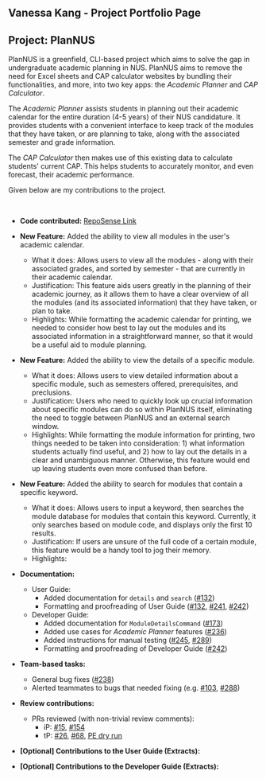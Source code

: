 ## Vanessa Kang - Project Portfolio Page

## Project: PlanNUS

PlanNUS is a greenfield, CLI-based project which aims to solve the gap in undergraduate academic planning in NUS. PlanNUS aims to remove the need for Excel sheets and CAP calculator websites by bundling their functionalities, and more, into two key apps: the _Academic Planner_ and _CAP Calculator_.

The _Academic Planner_ assists students in planning out their academic calendar for the entire duration (4-5 years) of their NUS candidature. It provides students with a convenient interface to keep track of the modules that they have taken, or are planning to take, along with the associated semester and grade information. 

The _CAP Calculator_ then makes use of this existing data to calculate students' current CAP. This helps students to accurately monitor, and even forecast, their academic performance.

Given below are my contributions to the project.

<br>

- **Code contributed:** [RepoSense Link](https://nus-cs2113-ay2021s1.github.io/tp-dashboard/#breakdown=true&search=vanessa&sort=groupTitle&sortWithin=title&since=2020-09-27&timeframe=commit&mergegroup=&groupSelect=groupByRepos&checkedFileTypes=docs~functional-code~test-code~other&tabOpen=true&tabType=authorship&zFR=false&tabAuthor=vanessa-kang&tabRepo=AY2021S1-CS2113T-F12-1%2Ftp%5Bmaster%5D&authorshipIsMergeGroup=false&authorshipFileTypes=docs~functional-code~test-code~other)
- **New Feature:** Added the ability to view all modules in the user's academic calendar.
  - What it does: Allows users to view all the modules - along with their associated grades, and sorted by semester - that are currently in their academic calendar.
  - Justification: This feature aids users greatly in the planning of their academic journey, as it allows them to have a clear overview of all the modules (and its associated information) that they have taken, or plan to take.
  - Highlights: While formatting the academic calendar for printing, we needed to consider how best to lay out the modules and its associated information in a straightforward manner, so that it would be a useful aid to module planning.
- **New Feature:** Added the ability to view the details of a specific module.
  - What it does: Allows users to view detailed information about a specific module, such as semesters offered, prerequisites, and preclusions.
  - Justification: Users who need to quickly look up crucial information about specific modules can do so within PlanNUS itself, eliminating the need to toggle between PlanNUS and an external search window.
  - Highlights: While formatting the module information for printing, two things needed to be taken into consideration: 1) what information students actually find useful, and 2) how to lay out the details in a clear and unambiguous manner. Otherwise, this feature would end up leaving students even more confused than before.
- **New Feature:** Added the ability to search for modules that contain a specific keyword.
  - What it does: Allows users to input a keyword, then searches the module database for modules that contain this keyword. Currently, it only searches based on module code, and displays only the first 10 results.
  - Justification: If users are unsure of the full code of a certain module, this feature would be a handy tool to jog their memory.
  - Highlights: 

- **Documentation:**
  - User Guide:
    - Added documentation for `details` and `search` ([#132](https://github.com/AY2021S1-CS2113T-F12-1/tp/pull/132))
    - Formatting and proofreading of User Guide ([#132](https://github.com/AY2021S1-CS2113T-F12-1/tp/pull/132), [#241](https://github.com/AY2021S1-CS2113T-F12-1/tp/pull/241), [#242](https://github.com/AY2021S1-CS2113T-F12-1/tp/pull/242))
  - Developer Guide:
    - Added documentation for `ModuleDetailsCommand` ([#173](https://github.com/AY2021S1-CS2113T-F12-1/tp/pull/173))
    - Added use cases for _Academic Planner_ features ([#236](https://github.com/AY2021S1-CS2113T-F12-1/tp/pull/236))
    - Added instructions for manual testing ([#245](https://github.com/AY2021S1-CS2113T-F12-1/tp/pull/245), [#289](https://github.com/AY2021S1-CS2113T-F12-1/tp/pull/289))
    - Formatting and proofreading of Developer Guide ([#242](https://github.com/AY2021S1-CS2113T-F12-1/tp/pull/242))
- **Team-based tasks:**
  - General bug fixes ([#238](https://github.com/AY2021S1-CS2113T-F12-1/tp/pull/238))
  - Alerted teammates to bugs that needed fixing (e.g. [#103](https://github.com/AY2021S1-CS2113T-F12-1/tp/pull/103), [#288](https://github.com/AY2021S1-CS2113T-F12-1/tp/pull/288))
- **Review contributions:**
  - PRs reviewed (with non-trivial review comments): 
    - iP: [#15](https://github.com/nus-cs2113-AY2021S1/ip/pull/15), [#154](https://github.com/nus-cs2113-AY2021S1/ip/pull/154)
    - tP: [#26](https://github.com/nus-cs2113-AY2021S1/tp/pull/26), [#68](https://github.com/nus-cs2113-AY2021S1/tp/pull/68), [PE dry run](https://github.com/vanessa-kang/ped/issues)





- **[Optional] Contributions to the User Guide (Extracts):**
- **[Optional] Contributions to the Developer Guide (Extracts):**



